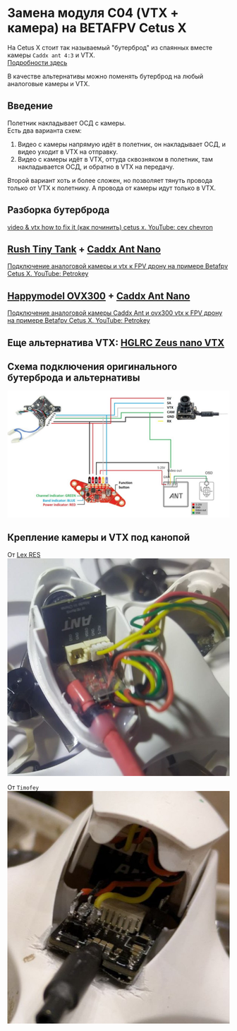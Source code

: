 # Замена модуля С04 (VTX + камера) на BETAFPV Cetus X
На Cetus X стоит так называемый "бутерброд" из спаянных вместе камеры `Caddx ant 4:3` и VTX.  
[Подробности здесь](./../90_Komponenty/Camera_VTX_C04.md)  

В качестве альтернативы можно поменять бутерброд на любый аналоговые камеры и VTX. 
 
## Введение
Полетник накладывает ОСД с камеры.  
Есть два варианта схем:  
1. Видео с камеры напрямую идёт в полетник, он накладывает ОСД, и видео уходит в VTX на отправку.   
2. Видео с камеры идёт в VTX, оттуда сквозняком в полетник, там накладывается ОСД, и обратно в VTX на передачу.  

Второй вариант хоть и более сложен, но позволяет тянуть провода только от VTX к полетнику. А провода от камеры идут только в VTX.  

## Разборка бутерброда
[video & vtx how to fix it (как починить) cetus x. YouTube: cev chevron](https://www.youtube.com/watch?v=ieGqLArBH64)

## [Rush Tiny Tank](https://vi.aliexpress.com/item/1005005839526451.html) + [Caddx Ant Nano](https://www.aliexpress.com/item/4001223701881.html) 
[Подключение аналоговой камеры и vtx к FPV дрону на примере Betafpv Cetus X. YouTube: Petrokey](https://www.youtube.com/watch?v=D5YvAAP_2PU) 

## [Happymodel OVX300](https://www.aliexpress.com/item/1005003080175112.html) + [Caddx Ant Nano](https://www.aliexpress.com/item/4001223701881.html)  
[Подключение аналоговой камеры Caddx Ant и ovx300 vtx к FPV дрону на примере Betafpv Cetus X. YouTube: Petrokey](https://www.youtube.com/watch?v=GuXjhjdSays) 

## Еще альтернатива VTX: [HGLRC Zeus nano VTX](https://vi.aliexpress.com/item/1005006739923410.html)

## Схема подключения оригинального бутерброда и альтернативы
![](VTX_Camera_FC_schema.jpg)

## Крепление камеры и VTX под канопой

От [Lex RES](https://t.me/meganoobe)
![](Cetus_VTX_set1.jpg)

От `Timofey`  
![](Cetus_VTX_set2.jpg)


